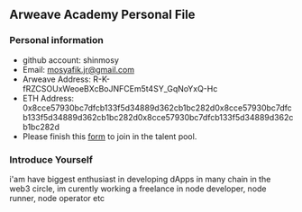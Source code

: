 ## Arweave Academy Personal File

### Personal information

- github account: shinmosy
- Email: mosyafik.jr@gmail.com
- Arweave Address: R-K-fRZCSOUxWeoeBXcBoJNFCEm5t4SY_GqNoYxQ-Hc
- ETH Address: 0x8cce57930bc7dfcb133f5d34889d362cb1bc282d0x8cce57930bc7dfcb133f5d34889d362cb1bc282d0x8cce57930bc7dfcb133f5d34889d362cb1bc282d
- Please finish this [form](https://docs.google.com/forms/d/e/1FAIpQLSfWA5fIIcBgmRppm3jNz5vmf9Mai_QMVil-2pO4r7YKn_Zhtw/viewform?usp=sf_link) to join in the talent pool.

### Introduce Yourself
 i'am have biggest enthusiast in developing dApps in many chain in the web3 circle, im curently working a freelance in node developer, node runner, node operator etc
